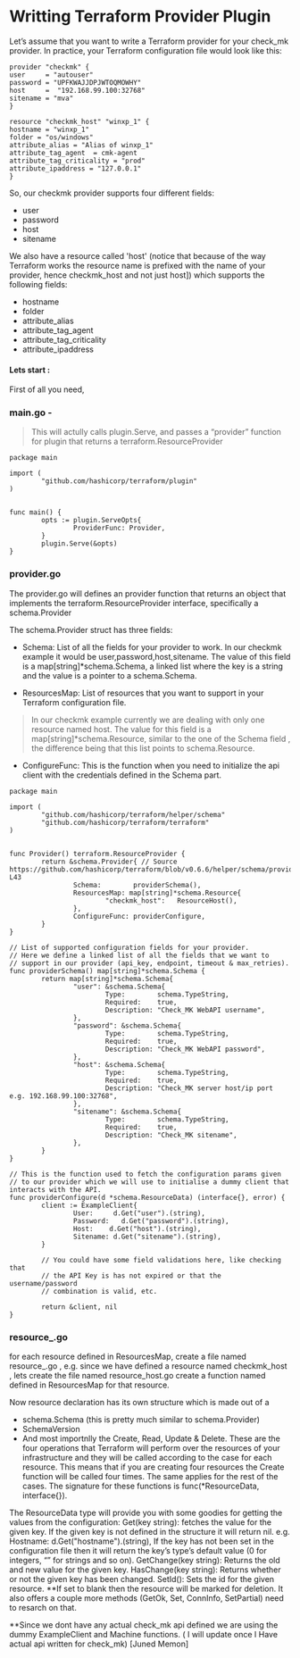 # Writting Terraform Provider Plugin

Let’s assume that you want to write a Terraform provider for your check_mk provider. 
In practice, your Terraform configuration file would look like this:

    provider "checkmk" {
    user     = "autouser"
    password = "UPFKWAJJDPJWTOQMOWHY"
    host     =  "192.168.99.100:32768"
    sitename = "mva"
    }
 
    resource "checkmk_host" "winxp_1" {
    hostname = "winxp_1"
    folder = "os/windows"
    attribute_alias = "Alias of winxp_1"
    attribute_tag_agent  = cmk-agent
    attribute_tag_criticality = "prod"
    attribute_ipaddress = "127.0.0.1"
    }

So, our checkmk provider supports four different fields:
  - user
  - password
  - host
  - sitename

We also have a resource called 'host' (notice that because of the way Terraform works the resource name is prefixed with the name of your provider, hence checkmk_host and not just host]) which supports the following fields:
   - hostname
   - folder
   - attribute_alias
   - attribute_tag_agent
   - attribute_tag_criticality
   - attribute_ipaddress

#### Lets start  :

First of all you need,
### main.go - 
 > This will actully calls plugin.Serve, and passes  a “provider” function for plugin that returns a terraform.ResourceProvider
```
package main

import (
        "github.com/hashicorp/terraform/plugin"
)


func main() {
        opts := plugin.ServeOpts{
                ProviderFunc: Provider,
        }
        plugin.Serve(&opts)
}
```

### provider.go

The provider.go will defines an provider function that returns an object that implements the terraform.ResourceProvider interface, specifically a schema.Provider

The schema.Provider struct has three fields:
* Schema: List of all the fields for your provider to work.
In our checkmk example it would be user,password,host,sitename.
The value of this field is a map[string]*schema.Schema, a linked list where the key is a string and the value is a pointer to a schema.Schema.

* ResourcesMap: List of resources that you want to support in your Terraform configuration file. 
> In our checkmk example currently we are dealing with only one resource named host.
The value for this field is a map[string]*schema.Resource, similar to the one of the Schema field , the difference being that this list points to schema.Resource.

* ConfigureFunc: This is the function when you need to initialize the api client with the credentials defined in the Schema part.
```
package main

import (
        "github.com/hashicorp/terraform/helper/schema"
        "github.com/hashicorp/terraform/terraform"
)


func Provider() terraform.ResourceProvider {
        return &schema.Provider{ // Source https://github.com/hashicorp/terraform/blob/v0.6.6/helper/schema/provider.go#L20-L43
                Schema:        providerSchema(),
                ResourcesMap: map[string]*schema.Resource{
                        "checkmk_host":   ResourceHost(),
                },
                ConfigureFunc: providerConfigure,
        }
}

// List of supported configuration fields for your provider.
// Here we define a linked list of all the fields that we want to
// support in our provider (api_key, endpoint, timeout & max_retries).
func providerSchema() map[string]*schema.Schema {
        return map[string]*schema.Schema{
                "user": &schema.Schema{
                        Type:        schema.TypeString,
                        Required:    true,
                        Description: "Check_MK WebAPI username",
                },
                "password": &schema.Schema{
                        Type:        schema.TypeString,
                        Required:    true,
                        Description: "Check_MK WebAPI password",
                },
                "host": &schema.Schema{
                        Type:        schema.TypeString,
                        Required:    true,
                        Description: "Check_MK server host/ip port e.g. 192.168.99.100:32768",
                },
                "sitename": &schema.Schema{
                        Type:        schema.TypeString,
                        Required:    true,
                        Description: "Check_MK sitename",
                },
        }
}

// This is the function used to fetch the configuration params given
// to our provider which we will use to initialise a dummy client that interacts with the API.
func providerConfigure(d *schema.ResourceData) (interface{}, error) {
        client := ExampleClient{
                User:     d.Get("user").(string),
                Password:   d.Get("password").(string),
                Host:    d.Get("host").(string),
                Sitename: d.Get("sitename").(string),
        }

        // You could have some field validations here, like checking that
        // the API Key is has not expired or that the username/password
        // combination is valid, etc.

        return &client, nil
}
```

### resource_<resourcename>.go
for each resource defined in ResourcesMap, create a file named resource_<resourcename>.go , e.g. since we have defined a resource named checkmk_host , lets create the file named resource_host.go
create a function named defined in ResourcesMap for that resource.

Now resource declaration has its own structure which is made out of a 
* schema.Schema (this is pretty much similar to schema.Provider) 
* SchemaVersion
* And most importnlly the Create, Read, Update & Delete. 
These are the four operations that Terraform will perform over the resources of your infrastructure and they will be called according to the case for each resource. 
This means that if you are creating four resources the Create function will be called four times. The same applies for the rest of the cases.
The signature for these functions is func(*ResourceData, interface{}).

The ResourceData type will provide you with some goodies for getting the values from the configuration:
Get(key string): fetches the value for the given key. If the given key is not defined in the structure it will return nil. e.g. Hostname: d.Get("hostname").(string),
	If the key has not been set in the configuration file then it will return the key’s type’s default value (0 for integers, “” for strings and so on).
GetChange(key string): Returns the old and new value for the given key.
HasChange(key string): Returns whether or not the given key has been changed.
SetId(): Sets the id for the given resource. **If set to blank then the resource will be marked for deletion.
It also offers a couple more methods (GetOk, Set, ConnInfo, SetPartial) need to resarch on that.

**Since we dont have any actual check_mk api defined we are using the dummy ExampleClient and Machine functions. ( I will update once I Have actual api written for check_mk)
[Juned Memon] 



